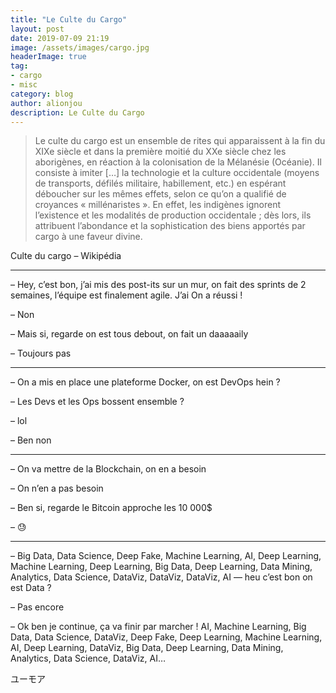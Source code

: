 ```yaml
---
title: "Le Culte du Cargo"
layout: post
date: 2019-07-09 21:19
image: /assets/images/cargo.jpg
headerImage: true
tag:
- cargo
- misc
category: blog
author: alionjou
description: Le Culte du Cargo
---
```


 > Le culte du cargo est un ensemble de rites qui apparaissent à la fin du XIXe siècle et dans la première moitié du XXe siècle chez les aborigènes, en réaction à la colonisation de la Mélanésie (Océanie). Il consiste à imiter […] la technologie et la culture occidentale (moyens de transports, défilés militaire, habillement, etc.) en espérant déboucher sur les mêmes effets, selon ce qu’on a qualifié de croyances « millénaristes ». En effet, les indigènes ignorent l’existence et les modalités de production occidentale ; dès lors, ils attribuent l’abondance et la sophistication des biens apportés par cargo à une faveur divine.
 
 Culte du cargo – Wikipédia

---

– Hey, c’est bon, j’ai mis des post-its sur un mur, on fait des sprints de 2 semaines, l’équipe est finalement agile. J’ai On a réussi !

– Non

– Mais si, regarde on est tous debout, on fait un daaaaaily

– Toujours pas

---

– On a mis en place une plateforme Docker, on est DevOps hein ?

– Les Devs et les Ops bossent ensemble ?

– lol

– Ben non

---

– On va mettre de la Blockchain, on en a besoin

– On n’en a pas besoin

– Ben si, regarde le Bitcoin approche les 10 000$

– 😓

---

– Big Data, Data Science, Deep Fake, Machine Learning, AI, Deep Learning, Machine Learning, Deep Learning, Big Data, Deep Learning, Data Mining, Analytics, Data Science, DataViz, DataViz, DataViz, AI — heu c’est bon on est Data ?

– Pas encore

– Ok ben je continue, ça va finir par marcher ! AI, Machine Learning, Big Data, Data Science, DataViz, Deep Fake, Deep Learning, Machine Learning, AI, Deep Learning, DataViz, Big Data, Deep Learning, Data Mining, Analytics, Data Science, DataViz, AI…


ユーモア
